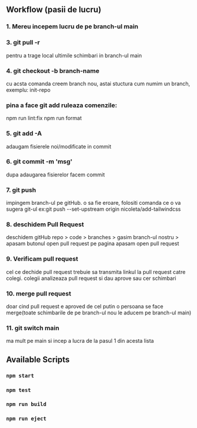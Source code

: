 ## Workflow (pasii de lucru)

### 1. Mereu incepem lucru de pe branch-ul main

<!-- ### 2. git fetch

pentru a vedea ultimile schimbari de pe branch-ul 'origin/main'(origin == linkul catre repozitoriul de pe gitHub) -->

### 3. git pull -r

pentru a trage local ultimile schimbari in branch-ul main

### 4. git checkout -b branch-name

cu acsta comanda creem branch nou, astai stuctura cum numim un branch, exemplu: init-repo

### pina a face git add ruleaza comenzile:

npm run lint:fix
npm run format

### 5. git add -A

adaugam fisierele noi/modificate in commit

### 6. git commit -m 'msg'

dupa adaugarea fisierelor facem commit

### 7. git push

impingem branch-ul pe gitHub. o sa fie eroare, folositi comanda ce o va sugera git-ul
ex:git push --set-upstream origin nicoleta/add-tailwindcss

### 8. deschidem Pull Request

deschidem gitHub repo > code > branches > gasim branch-ul nostru > apasam butonul open pull request
pe pagina apasam open pull request

### 9. Verificam pull request

cel ce dechide pull request trebuie sa transmita linkul la pull request catre colegi.
colegii analizeaza pull request si dau aprove sau cer schimbari

### 10. merge pull request

doar cind pull request e aproved de cel putin o persoana se face merge(toate schimbarile de pe branch-ul nou le aducem pe branch-ul main)

### 11. git switch main

ma mult pe main si incep a lucra de la pasul 1 din acesta lista

## Available Scripts

### `npm start`

### `npm test`

### `npm run build`

### `npm run eject`